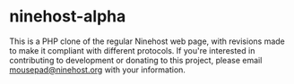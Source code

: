 ninehost-alpha
==============

This is a PHP clone of the regular Ninehost web page, with revisions made to make it compliant with different protocols. If you're interested in contributing to development or donating to this project, please email mousepad@ninehost.org with your information.
